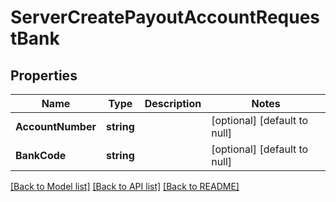 # ServerCreatePayoutAccountRequestBank

## Properties
Name | Type | Description | Notes
------------ | ------------- | ------------- | -------------
**AccountNumber** | **string** |  | [optional] [default to null]
**BankCode** | **string** |  | [optional] [default to null]

[[Back to Model list]](../README.md#documentation-for-models) [[Back to API list]](../README.md#documentation-for-api-endpoints) [[Back to README]](../README.md)

